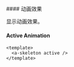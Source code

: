 <cn>
#### 动画效果 

显示动画效果。
</cn>
<us>
#### Active Animation
</us>

```tpl
<template>
  <a-skeleton active />
</template>
```